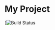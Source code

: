 # My Project
[![Build Status](
https://codebuild.us-east-1.amazonaws.com/badges?uuid=eyJlbmNyeXB0ZWREYXRhIjoiYVRsZTN0RlpUWUFKRm8wRGpKNFNPNmVhTEFKbCs3aXJ6eXZQRzJ6YURVL284ek1xVEpGWUl0eDBYcXdEeDJjL01oNXhOYkdhZG1MYTFxZFhtNzFCamxRPSIsIml2UGFyYW1ldGVyU3BlYyI6IlBFbGN2S25JOTJaWHpoOXUiLCJtYXRlcmlhbFNldFNlcmlhbCI6MX0%3D&branch=main
)
